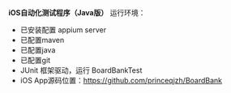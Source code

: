 **iOS自动化测试程序（Java版）**
运行环境：
- 已安装配置 appium server
- 已配置maven
- 已配置java
- 已配置git
- JUnit 框架驱动，运行 BoardBankTest
- iOS App源码位置：https://github.com/princeqjzh/BoardBank